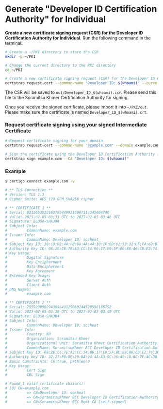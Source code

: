 # Generate "Developer ID Certification Authority" for Individual


**Create a new certificate signing request (CSR) for the Developer ID Certification Authority for Individual.**
Run the following command in the terminal:

```bash
# Create a ~/PKI directory to store the CSR
mkdir -p ~/PKI

# Change the current directory to the PKI directory
cd ~/PKI

# Create a new certificate signing request (CSR) for the Developer ID Certification Authority for Individual
certstrap request-cert --common-name "Developer ID: $(whoami)" --curve "P-384"
```

The CSR will be saved to `out/Developer_ID_$(whoami).csr`. Please send this file to the Soramitsu Khmer Certification Authority for signing.

Once you receive the signed certificate, please import it into `~/PKI/out`. Please make sure the certificate is named `Developer_ID_$(whoami).crt`.

### Request certificate signing using your signed Intermediate Certificate

```bash
# Request certificate signing for your domain
certstrap request-cert --common-name "example.com" --domain example.com --curve "P-384"

# Sign the certificate using the Developer ID Certification Authority for Individual
certstrap sign example.com --CA "Developer ID: $(whoami)"
```

### Example

```sh
$ certigo connect example.com -v

# ** TLS Connection **
# Version: TLS 1.3
# Cipher Suite: AES_128_GCM_SHA256 cipher

# ** CERTIFICATE 1 **
# Serial: 82126535221637994499216007114345604740
# Valid: 2025-02-05 03:33 UTC to 2027-02-05 03:40 UTC
# Signature: ECDSA-SHA384
# Subject Info:
#         CommonName: example.com
# Issuer Info:
#         CommonName: Developer ID: socheat
# Subject Key ID: 16:69:D2:4A:FB:68:4A:44:10:1F:DD:82:53:32:DF:FA:6D:B7:C5:C1
# Authority Key ID: 08:2E:C6:7E:A3:CC:54:06:17:E0:5F:BC:E8:A6:CD:E2:74:3C:A2:83
# Key Usage:
#         Digital Signature
#         Key Encipherment
#         Data Encipherment
#         Key Agreement
# Extended Key Usage:
#         Server Auth
#         Client Auth
# DNS Names:
#         example.com

# ** CERTIFICATE 2 **
# Serial: 255929090294309643125069244528596166792
# Valid: 2025-02-05 03:30 UTC to 2027-02-05 03:40 UTC
# Signature: ECDSA-SHA384
# Subject Info:
#         CommonName: Developer ID: socheat
# Issuer Info:
#         Country: KH
#         Organization: Soramitsu Khmer
#         Organizational Unit: Soramitsu Khmer Certification Authority
#         CommonName: SoramitsuKhmer ECC Developer ID Certification Authority
# Subject Key ID: 08:2E:C6:7E:A3:CC:54:06:17:E0:5F:BC:E8:A6:CD:E2:74:3C:A2:83
# Authority Key ID: 32:27:F6:DE:29:DA:94:4A:A3:9C:36:40:18:6C:7F:4C:D0:5D:08:8C
# Basic Constraints: CA:true, pathlen:0
# Key Usage:
#         Cert Sign
#         CRL Sign

# Found 1 valid certificate chain(s):
# [0] CN=example.com
#         => CN=Developer ID: socheat
#         => CN=SoramitsuKhmer ECC Developer ID Certification Authority
#         => CN=SoramitsuKhmer ECC Root CA [self-signed]
```
